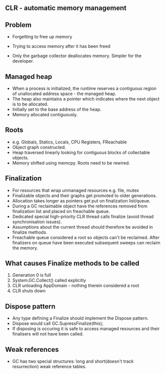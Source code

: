 CLR - automatic memory management
----------------------------------

Problem
-------
- Forgetting to free up memory
- Trying to access memory after it has been freed

- Only the garbage collector deallocates memory. Simpler for the developer.

Managed heap
------------
- When a process is initialized, the runtime reserves a contiguous region of
unallocated address space - the managed heap.
- The heap also maintains a pointer which indicates where the next object is
to be allocated.
- Initially set to the base address of the heap.
- Memory allocated contiguously.

Roots
-----
- e.g. Globals, Statics, Locals, CPU Registers, FReachable
- Object graph constructed.
- Heap traversed linearly looking for contiguous blocks of collectable
objects.
- Memory shifted using memcpy. Roots need to be rewired.

Finalization
-------------
- For resources that wrap unmanaged resources e.g. file, mutex
- Finalizable objects and their graphs get promoted to older generations.
- Allocation takes longer as pointers get put on finalization list/queue.
- During a GC reclaimable object have the references removed from
finalization list and placed on freachable queue.
- Dedicated special high-priority CLR thread calls finalize (avoid thread
synchronisation issues).
- Assumptions about the current thread should therefore be avoided in
finalize methods.
- Freachable queue considered a root so objects can't be reclaimed. After
finalizers on queue have been executed subsequent sweeps can reclaim the
memory.

What causes Finalize methods to be called
------------------------------------------
1. Generation 0 is full
2. System.GC.Collect() called explicitly
3. CLR unloading AppDomain - nothing therein considered a root
4. CLR shuts down

Dispose pattern
---------------
- Any type defining a Finalize should implement the Dispose pattern.
- Dispose would call GC.SupressFinalize(this);
- If disposing is occuring it is safe to access managed resources and their
finalisers will not have been called.

Weak references
---------------
- GC has two special structures: long and short(doesn't track resurrection)
weak reference tables.

